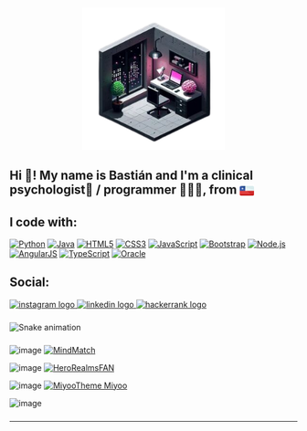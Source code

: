 <p align="center">
  <img src="https://github.com/Bastian666666666/Bastian666666666/raw/main/bedroom.png" width="250" />
</p>


###

## Hi 👋! My name is Bastián and I'm a clinical psychologist🧠 / programmer 🧑🏻‍💻, from <img src="https://github.com/Bastian666666666/Bastian666666666/raw/main/chile.png" width="25" style="vertical-align: middle;" />


###
<h2 align="left">I code with:</h2>

[![Python](https://img.shields.io/badge/Python-3776AB?style=for-the-badge&logo=python&logoColor=white)](https://github.com/IgorM-Oliveira)
[![Java](https://img.shields.io/badge/Java-007396?style=for-the-badge&logo=java&logoColor=white)](https://github.com/IgorM-Oliveira)
[![HTML5](https://img.shields.io/badge/HTML5-E34F26?style=for-the-badge&logo=html5&logoColor=white)](https://github.com/IgorM-Oliveira)
[![CSS3](https://img.shields.io/badge/CSS3-1572B6?style=for-the-badge&logo=css3&logoColor=white)](https://github.com/IgorM-Oliveira)
[![JavaScript](https://img.shields.io/badge/JavaScript-F7DF1E?style=for-the-badge&logo=javascript&logoColor=black)](https://github.com/IgorM-Oliveira)
[![Bootstrap](https://img.shields.io/badge/Bootstrap-563D7C?style=for-the-badge&logo=bootstrap&logoColor=white)](https://github.com/IgorM-Oliveira)
[![Node.js](https://img.shields.io/badge/Node.js-43853D?style=for-the-badge&logo=node.js&logoColor=white)](https://github.com/IgorM-Oliveira)
[![AngularJS](https://img.shields.io/badge/AngularJS-E23237?style=for-the-badge&logo=angularjs&logoColor=white)](https://github.com/IgorM-Oliveira)
[![TypeScript](https://img.shields.io/badge/TypeScript-3178C6?style=for-the-badge&logo=typescript&logoColor=white)](https://github.com/IgorM-Oliveira)
[![Oracle](https://img.shields.io/badge/Oracle-F80000?style=for-the-badge&logo=oracle&logoColor=white)](https://github.com/IgorM-Oliveira)



###

<h2 align="left">Social:</h2>
<div align="left">
  <a href="https://www.instagram.com/3pm_inspiration" target="_blank">
    <img src="https://img.shields.io/static/v1?message=Instagram&logo=instagram&label=&color=E4405F&logoColor=white&labelColor=&style=for-the-badge" height="35" alt="instagram logo"  />
  </a>
  <a href="https://cl.linkedin.com/in/enriquebastian" target="_blank">
    <img src="https://img.shields.io/static/v1?message=LinkedIn&logo=linkedin&label=&color=0077B5&logoColor=white&labelColor=&style=for-the-badge" height="35" alt="linkedin logo"  />
  </a>
  <a href="https://www.hackerrank.com/profile/3pm_inspiration" target="_blank">
    <img src="https://img.shields.io/static/v1?message=HackerRank&logo=hackerrank&label=&color=2EC866&logoColor=white&labelColor=&style=for-the-badge" height="35" alt="hackerrank logo"  />
  </a>
</div>

###

<img src="https://raw.githubusercontent.com/Bastian666666666/Bastian666666666/output/snake.svg" alt="Snake animation" />

###

![image](https://github.com/Bastian666666666/Bastian666666666/assets/133687016/72a99b89-cf40-4942-b20b-c8a276155807)
[![MindMatch](https://img.shields.io/badge/MindMatch-Tracker?logo=github&color=7DFCF2)](https://github.com/Bastian666666666/MindMatch-DSM-Symptom-Tracker)

![image](https://github.com/Bastian666666666/Bastian666666666/assets/133687016/25faeab7-8a0a-4510-904c-421ee523e0a2)
[![HeroRealmsFAN](https://img.shields.io/badge/HeroRealms-fan?logo=github&color=blue&link=https%3A%2F%2Fgithub.com%2FBastian666666666%2FHero-Realms-Fanmade)](https://github.com/Bastian666666666/Hero-Realms-Fanmade)



![image](https://github.com/Bastian666666666/Bastian666666666/assets/133687016/8fbd9e0e-3385-4d3b-a435-bab9cf09f35a)
[![MiyooTheme Miyoo](https://img.shields.io/badge/MiyooTheme-Miyoo?logo=github&color=pink&link=https%3A%2F%2Fgithub.com%2FBastian666666666%2FMiyoo-theme-project
)](https://github.com/Bastian666666666/Miyoo-theme-project)


![image](https://github.com/Bastian666666666/Bastian666666666/assets/133687016/7f76fba5-08d7-4f3e-b927-3705ad485b44)
 
###
-----



